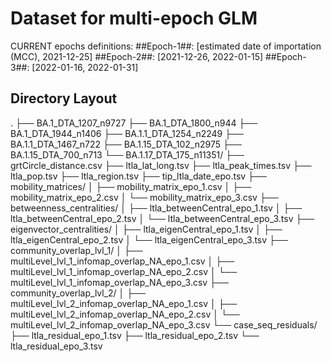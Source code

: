 # Dataset for multi-epoch GLM
CURRENT epochs definitions:
##Epoch-1##: [estimated date of importation (MCC), 2021-12-25]
##Epoch-2##: [2021-12-26, 2022-01-15]
##Epoch-3##: [2022-01-16, 2022-01-31]

## Directory Layout
.
├── BA.1_DTA_1207_n9727
├── BA.1_DTA_1800_n944
├── BA.1_DTA_1944_n1406
├── BA.1.1_DTA_1254_n2249
├── BA.1.1_DTA_1467_n722
├── BA.1.15_DTA_102_n2975
├── BA.1.15_DTA_700_n713
└── BA.1.17_DTA_175_n11351/
    ├── grtCircle_distance.csv
    ├── ltla_lat_long.tsv
    ├── ltla_peak_times.tsv
    ├── ltla_pop.tsv
    ├── ltla_region.tsv
    ├── tip_ltla_date_epo.tsv
    ├── mobility_matrices/
    │   ├── mobility_matrix_epo_1.csv
    │   ├── mobility_matrix_epo_2.csv
    │   └── mobility_matrix_epo_3.csv
    ├── betweenness_centralities/
    │   ├── ltla_betweenCentral_epo_1.tsv
    │   ├── ltla_betweenCentral_epo_2.tsv
    │   └── ltla_betweenCentral_epo_3.tsv
    ├── eigenvector_centralities/
    │   ├── ltla_eigenCentral_epo_1.tsv
    │   ├── ltla_eigenCentral_epo_2.tsv
    │   └── ltla_eigenCentral_epo_3.tsv
    ├── community_overlap_lvl_1/
    │   ├── multiLevel_lvl_1_infomap_overlap_NA_epo_1.csv
    │   ├── multiLevel_lvl_1_infomap_overlap_NA_epo_2.csv
    │   └── multiLevel_lvl_1_infomap_overlap_NA_epo_3.csv
    ├── community_overlap_lvl_2/
    │   ├── multiLevel_lvl_2_infomap_overlap_NA_epo_1.csv
    │   ├── multiLevel_lvl_2_infomap_overlap_NA_epo_2.csv
    │   └── multiLevel_lvl_2_infomap_overlap_NA_epo_3.csv
    └── case_seq_residuals/
        ├── ltla_residual_epo_1.tsv
        ├── ltla_residual_epo_2.tsv
        └── ltla_residual_epo_3.tsv
